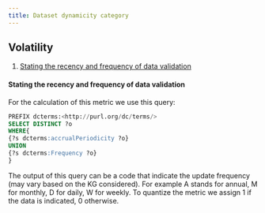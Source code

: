 ```yaml
---
title: Dataset dynamicity category
---
```

## Volatility
1. [Stating the recency and frequency of data validation](#stating-the-recency-and-frequency-of-data-validation)

#### **Stating the recency and frequency of data validation**
For the calculation of this metric we use this query:
```sql
PREFIX dcterms:<http://purl.org/dc/terms/>
SELECT DISTINCT ?o
WHERE{
{?s dcterms:accrualPeriodicity ?o}
UNION
{?s dcterms:Frequency ?o}
}
```
The output of this query can be a code that indicate the update frequency (may vary based on the KG considered). For example A stands for annual, M for monthly, D for daily, W for weekly. To quantize the metric we assign 1 if the data is indicated, 0 otherwise.